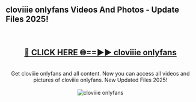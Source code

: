 <h2>cloviiie onlyfans Videos And Photos - Update Files 2025!</h2>
<br>
<div align="center">
<h2><a href="https://linkcuts.com/hfmhzwbr" rel="nofollow">🔴 CLICK HERE 🌐==►► cloviiie onlyfans</a></h2>
<br>
Get cloviiie onlyfans and all content. Now you can access all videos and pictures of cloviiie onlyfans. New Updated Files 2025!
<br>
<br>
<a href="https://linkcuts.com/hfmhzwbr" rel="nofollow" data-target="animated-image.originalLink"><img src="https://i.ibb.co.com/WyWwxjT/player-gif2.gif" alt="cloviiie onlyfans" style="max-width: 100%; display: inline-block;" data-target="animated-image.originalImage"></a>
</div>
<br>